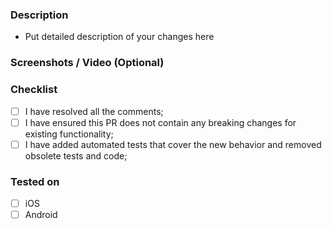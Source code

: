 ### Description
- Put detailed description of your changes here

### Screenshots / Video (Optional)

### Checklist
- [ ] I have resolved all the comments;
- [ ] I have ensured this PR does not contain any breaking changes for existing functionality;
- [ ] I have added automated tests that cover the new behavior and removed obsolete tests and code;

### Tested on
- [ ] iOS
- [ ] Android
